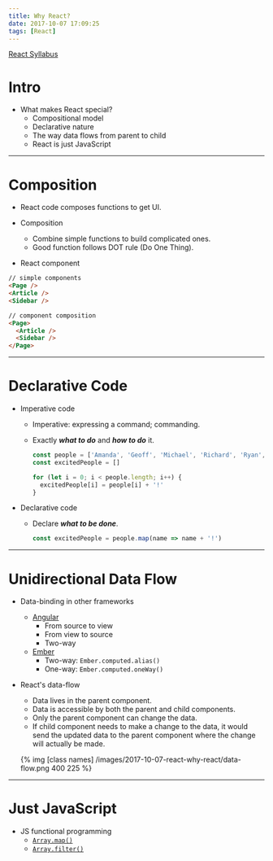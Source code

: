```yaml
---
title: Why React?
date: 2017-10-07 17:09:25
tags: [React]
---
```


[React Syllabus](/2017/10/07/react-syllabus)

# Intro
- What makes React special?
  - Compositional model
  - Declarative nature
  - The way data flows from parent to child
  - React is just JavaScript

----

# Composition

- React code composes functions to get UI.

- Composition
  - Combine simple functions to build complicated ones.
  - Good function follows DOT rule (Do One Thing).

- React component
```html
// simple components
<Page />
<Article />
<Sidebar />

// component composition
<Page>
  <Article />
  <Sidebar />
</Page>
```

----

# Declarative Code
- Imperative code
  - Imperative: expressing a command; commanding.
  - Exactly ***what to do*** and ***how to do*** it.

    ```js
    const people = ['Amanda', 'Geoff', 'Michael', 'Richard', 'Ryan', 'Tyler']
    const excitedPeople = []

    for (let i = 0; i < people.length; i++) {
      excitedPeople[i] = people[i] + '!'
    }
    ```

- Declarative code
  - Declare ***what to be done***.
    ```js
    const excitedPeople = people.map(name => name + '!')
    ```

----

# Unidirectional Data Flow
- Data-binding in other frameworks
  - [Angular](https://angular.io/guide/template-syntax#binding-syntax-an-overview)
    - From source to view
    - From view to source
    - Two-way
  - [Ember](https://guides.emberjs.com/v2.13.0/object-model/bindings/)
    - Two-way: `Ember.computed.alias()`
    - One-way: `Ember.computed.oneWay()`


- React's data-flow
  - Data lives in the parent component.
  - Data is accessible by both the parent and child components.
  - Only the parent component can change the data.
  - If child component needs to make a change to the data, it would send the updated data to the parent component where the change will actually be made.

  {% img [class names] /images/2017-10-07-react-why-react/data-flow.png 400 225 %}

----

# Just JavaScript

- JS functional programming
  - [`Array.map()`](https://developer.mozilla.org/en-US/docs/Web/JavaScript/Reference/Global_Objects/Array/map)
  - [`Array.filter()`](https://developer.mozilla.org/en-US/docs/Web/JavaScript/Reference/Global_Objects/Array/filter)
